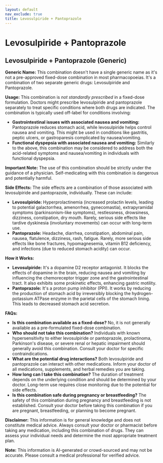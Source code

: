 ```yaml
---
layout: default
nav_exclude: true
title: Levosulpiride + Pantoprazole
---
```


# Levosulpiride + Pantoprazole

## Levosulpiride + Pantoprazole (Generic)

**Generic Name:**  This combination doesn't have a single generic name as it's not a pre-approved fixed-dose combination in most pharmacopoeias.  It's a combination of two separate generic drugs: Levosulpiride and Pantoprazole.

**Usage:** This combination is *not standardly prescribed* in a fixed-dose formulation.  Doctors might prescribe levosulpiride and pantoprazole separately to treat specific conditions where both drugs are indicated.  The combination is typically used off-label for conditions involving:

* **Gastrointestinal issues with associated nausea and vomiting:** Pantoprazole reduces stomach acid, while levosulpiride helps control nausea and vomiting. This might be used in conditions like gastritis, peptic ulcers, or gastroparesis complicated by nausea/vomiting.
* **Functional dyspepsia with associated nausea and vomiting:** Similarly to the above, this combination may be considered to address both the acid-related symptoms and nausea/vomiting in individuals with functional dyspepsia.

**Important Note:**  The use of this combination should be strictly under the guidance of a physician.  Self-medicating with this combination is dangerous and potentially harmful.


**Side Effects:** The side effects are a combination of those associated with levosulpiride and pantoprazole, individually.  These can include:

* **Levosulpiride:**  Hyperprolactinemia (increased prolactin levels, leading to potential galactorrhea, amenorrhea, gynecomastia), extrapyramidal symptoms (parkinsonism-like symptoms), restlessness, drowsiness, dizziness, constipation, dry mouth. Rarely, serious side effects like tardive dyskinesia (involuntary movements) can occur with long-term use.
* **Pantoprazole:** Headache, diarrhea, constipation, abdominal pain, nausea, flatulence, dizziness, rash, fatigue.  Rarely, more serious side effects like bone fractures, hypomagnesemia, vitamin B12 deficiency, and infections (due to reduced stomach acidity) can occur.


**How it Works:**

* **Levosulpiride:**  It's a dopamine D2 receptor antagonist.  It blocks the effects of dopamine in the brain, reducing nausea and vomiting by influencing the chemoreceptor trigger zone and the gastrointestinal tract. It also exhibits some prokinetic effects, enhancing gastric motility.
* **Pantoprazole:** It's a proton pump inhibitor (PPI).  It works by reducing the production of stomach acid by irreversibly blocking the hydrogen-potassium ATPase enzyme in the parietal cells of the stomach lining. This leads to decreased stomach acid secretion.


**FAQs:**

* **Is this combination available as a fixed-dose?** No, it is not generally available as a pre-formulated fixed-dose combination.
* **Who should not take this combination?** Individuals with known hypersensitivity to either levosulpiride or pantoprazole, prolactinoma, Parkinson's disease, or severe renal or hepatic impairment should generally avoid this combination.  Consult your doctor for specific contraindications.
* **What are the potential drug interactions?** Both levosulpiride and pantoprazole can interact with other medications.  Inform your doctor of all medications, supplements, and herbal remedies you are taking.
* **How long can I take this combination?** The duration of treatment depends on the underlying condition and should be determined by your doctor.  Long-term use requires close monitoring due to the potential for side effects.
* **Is this combination safe during pregnancy or breastfeeding?** The safety of this combination during pregnancy and breastfeeding is not established.  Consult your doctor before taking this combination if you are pregnant, breastfeeding, or planning to become pregnant.


**Disclaimer:** This information is for general knowledge and does not constitute medical advice. Always consult your doctor or pharmacist before taking any medication, including this combination of drugs.  They can assess your individual needs and determine the most appropriate treatment plan.


**Note:** This information is AI-generated or crowd-sourced and may not be accurate. Please consult a medical professional for verified advice.